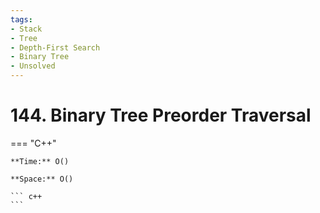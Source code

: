 ```yaml
---
tags:
- Stack
- Tree
- Depth-First Search
- Binary Tree
- Unsolved
---
```



# 144. Binary Tree Preorder Traversal

=== "C++"

    **Time:** O()

    **Space:** O()

    ``` c++
    ```